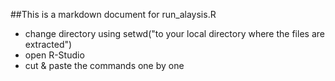 ##This is a markdown document for run_alaysis.R

* change directory using setwd("to your local directory where the files are extracted")
* open R-Studio
* cut & paste the commands one by one 
